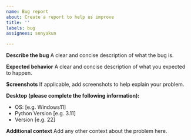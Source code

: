 ```yaml
---
name: Bug report
about: Create a report to help us improve
title: ''
labels: bug
assignees: sonyakun

---
```


**Describe the bug**
A clear and concise description of what the bug is.

**Expected behavior**
A clear and concise description of what you expected to happen.

**Screenshots**
If applicable, add screenshots to help explain your problem.

**Desktop (please complete the following information):**
 - OS: [e.g. Windows11]
 - Python Version [e.g. 3.11]
 - Version [e.g. 22]

**Additional context**
Add any other context about the problem here.
